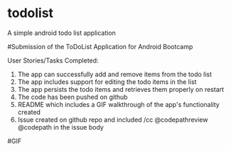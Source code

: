 # todolist
A simple android todo list application

#Submission of the ToDoList Application for Android Bootcamp


User Stories/Tasks Completed:

1. The app can successfully add and remove items from the todo list
2. The app includes support for editing the todo items in the list
3. The app persists the todo items and retrieves them properly on restart
4. The code has been pushed on github
5. README which includes a GIF walkthrough of the app's functionality created
6. Issue created on github repo and included /cc @codepathreview @codepath in the issue body


#GIF
